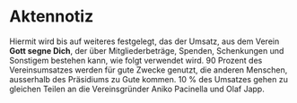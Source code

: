 # Aktennotiz

Hiermit wird bis auf weiteres festgelegt, das der Umsatz, aus dem Verein **Gott segne Dich**, der über Mitgliederbeträge, Spenden, Schenkungen und Sonstigem bestehen kann,  wie folgt verwendet wird.
90 Prozent des Vereinsumsatzes werden für gute Zwecke genutzt, die anderen Menschen, ausserhalb des Präsidiums zu Gute kommen.
10 % des Umsatzes gehen zu gleichen Teilen an die Vereinsgründer Aniko Pacinella und Olaf Japp.

